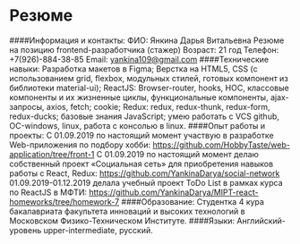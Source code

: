 # Резюме

####Информация и контакты:
ФИО: Янкина Дарья Витальевна
Резюме на позицию frontend-разработчика (стажер)
Возраст: 21 год
Телефон: +7(926)-884-38-85
Email: yankina109@gmail.com
####Технические навыки:
Разработка макетов в Figma; Верстка на HTML5, CSS (с использованием grid, flexbox, модульных стилей, готовых компонент из библиотеки material-ui);  ReactJS: Browser-router, hooks, HOC, классовые компоненты и их жизненные циклы, функциональные компоненты, ajax-запросы, axios, fetch; cookie; Redux: redux, redux-thunk, redux-form, redux-ducks; базовые знания JavaScript; умею работать с VCS github, ОС-windows, linux, работа с консолью в linux.
####Опыт работы и проекты:
C 01.09.2019 по настоящий момент участвую в разработке Web-приложения по подбору хобби: https://github.com/HobbyTaste/web-application/tree/front-1
С 01.09.2019 по настоящий момент делаю собственный проект «Социальная сеть» для приобретения навыков работы с React, Redux:  https://github.com/YankinaDarya/social-network
01.09.2019-01.12.2019 делала учебный проект ToDo List в рамках курса по ReactJS в МФТИ: https://github.com/YankinaDarya/MIPT-react-homeworks/tree/homework-7
####Образование:
Студентка 4 кура бакалавриата факультета инноваций и высоких технологий в Московском Физико-Техническом Институте.
####Языки:
Английский-уровень upper-intermediate, русский.
